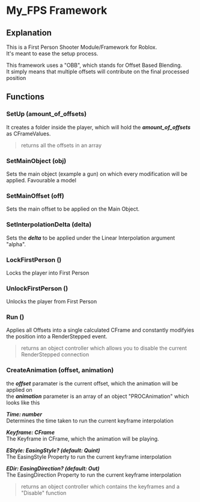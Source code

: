 # My_FPS Framework
## Explanation

This is a First Person Shooter Module/Framework for Roblox.  
It's meant to ease the setup process.

This framework uses a "OBB", which stands for Offset Based Blending.  
It simply means that multiple offsets will contribute on the final processed position  

## Functions
### SetUp (amount_of_offsets)
It creates a folder inside the player, which will hold the ___amount_of_offsets___ as CFrameValues.

> returns all the offsets in an array

### SetMainObject (obj)
Sets the main object (example a gun) on which every modification will be applied. Favourable a model

### SetMainOffset (off)
Sets the main offset to be applied on the Main Object.

### SetInterpolationDelta (delta)
Sets the ___delta___ to be applied under the Linear Interpolation argument "alpha".

### LockFirstPerson ()
Locks the player into First Person

### UnlockFirstPerson ()
Unlocks the player from First Person

### Run ()
Applies all Offsets into a single calculated CFrame and constantly modifyies the position into a RenderStepped event.

> returns an object controller which allows you to disable the current RenderStepped connection

### CreateAnimation (offset, animation)
the ***offset*** paramater is the current offset, which the animation will be applied on  
the ***animation*** parameter is an array of an object "PROCAnimation" which looks like this

***Time: number***  
Determines the time taken to run the current keyframe interpolation

***Keyframe: CFrame***  
The Keyframe in CFrame, which the animation will be playing.

***EStyle: EasingStyle? (default: Quint)***  
The EasingStyle Property to run the current keyframe interpolation

***EDir: EasingDirection? (default: Out)***  
The EasingDirection Property to run the current keyframe interpolation

> returns an object controller which contains the keyframes and a "Disable" function
